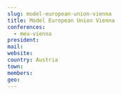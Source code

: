 ```yaml
---
slug: model-european-union-vienna
title: Model European Union Vienna
conferences:
  - meu-vienna
president:
mail:
website:
country: Austria
town: 
members:
geo:
---
```

